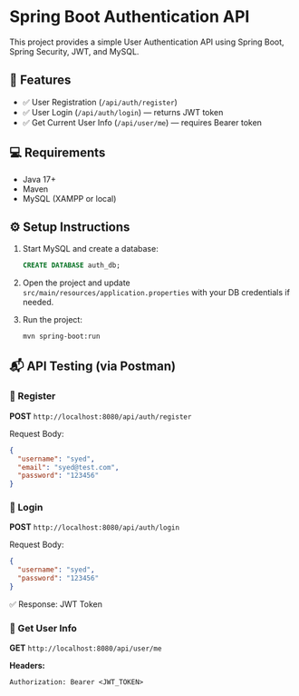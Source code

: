 
# Spring Boot Authentication API

This project provides a simple User Authentication API using Spring Boot, Spring Security, JWT, and MySQL.

## 🔧 Features
- ✅ User Registration (`/api/auth/register`)
- ✅ User Login (`/api/auth/login`) — returns JWT token
- ✅ Get Current User Info (`/api/user/me`) — requires Bearer token

## 💻 Requirements
- Java 17+
- Maven
- MySQL (XAMPP or local)

## ⚙️ Setup Instructions

1. Start MySQL and create a database:
   ```sql
   CREATE DATABASE auth_db;
   ```
2. Open the project and update `src/main/resources/application.properties` with your DB credentials if needed.

3. Run the project:
   ```bash
   mvn spring-boot:run
   ```

## 📬 API Testing (via Postman)

### 🔹 Register
**POST** `http://localhost:8080/api/auth/register`

Request Body:
```json
{
  "username": "syed",
  "email": "syed@test.com",
  "password": "123456"
}
```

### 🔹 Login
**POST** `http://localhost:8080/api/auth/login`

Request Body:
```json
{
  "username": "syed",
  "password": "123456"
}
```

✅ Response: JWT Token

### 🔹 Get User Info
**GET** `http://localhost:8080/api/user/me`

**Headers:**
```
Authorization: Bearer <JWT_TOKEN>
```
